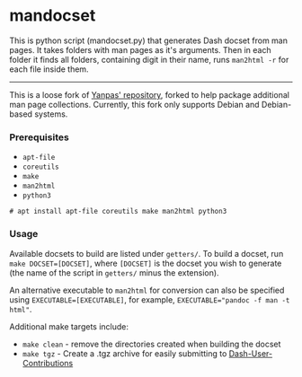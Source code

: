 # mandocset

This is python script (mandocset.py) that generates Dash docset from man pages. It takes folders with man pages as it's arguments. Then in each folder it finds all folders, containing digit in their name, runs `man2html -r` for each file inside them.

---

This is a loose fork of [Yanpas' repository](https://github.com/Yanpas/mandocset), forked to help package additional man page collections. Currently, this fork only supports Debian and Debian-based systems.

### Prerequisites

- `apt-file`
- `coreutils`
- `make`
- `man2html`
- `python3`

```
# apt install apt-file coreutils make man2html python3
```

### Usage

Available docsets to build are listed under `getters/`. To build a docset, run `make DOCSET=[DOCSET]`, where `[DOCSET]` is the docset you wish to generate (the name of the script in `getters/` minus the extension). 

An alternative executable to `man2html` for conversion can also be specified using `EXECUTABLE=[EXECUTABLE]`, for example, `EXECUTABLE="pandoc -f man -t html"`.

Additional make targets include:

- `make clean` - remove the directories created when building the docset
- `make tgz` - Create a .tgz archive for easily submitting to [Dash-User-Contributions](https://github.com/Kapeli/Dash-User-Contributions)
